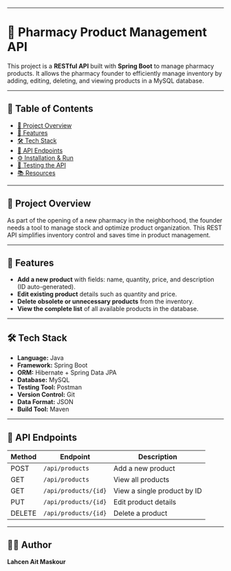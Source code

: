 
---

# 💊 Pharmacy Product Management API

This project is a **RESTful API** built with **Spring Boot** to manage pharmacy products. 
It allows the pharmacy founder to efficiently manage inventory by adding, editing, deleting,
and viewing products in a MySQL database.

---

## 📌 Table of Contents

* [📖 Project Overview](#-project-overview)
* [🚀 Features](#-features)
* [🛠️ Tech Stack](#️-tech-stack)
* [📂 API Endpoints](#-api-endpoints)
* [⚙️ Installation & Run](#️-installation--run)
* [🧪 Testing the API](#-testing-the-api)
* [📚 Resources](#-resources)

---

## 📖 Project Overview

As part of the opening of a new pharmacy in the neighborhood, the founder needs a tool to manage stock and optimize product organization.
This REST API simplifies inventory control and saves time in product management.

---

## 🚀 Features

* **Add a new product** with fields: name, quantity, price, and description (ID auto-generated).
* **Edit existing product** details such as quantity and price.
* **Delete obsolete or unnecessary products** from the inventory.
* **View the complete list** of all available products in the database.

---

## 🛠️ Tech Stack

* **Language:** Java
* **Framework:** Spring Boot
* **ORM:** Hibernate + Spring Data JPA
* **Database:** MySQL 
* **Testing Tool:** Postman
* **Version Control:** Git
* **Data Format:** JSON
* **Build Tool:** Maven 

---

## 📂 API Endpoints

| Method | Endpoint             | Description                 |
| ------ | -------------------- | --------------------------- |
| POST   | `/api/products`      | Add a new product           |
| GET    | `/api/products`      | View all products           |
| GET    | `/api/products/{id}` | View a single product by ID |
| PUT    | `/api/products/{id}` | Edit product details        |
| DELETE | `/api/products/{id}` | Delete a product            |

---

## 🧑‍💻 Author

**Lahcen Ait Maskour**
